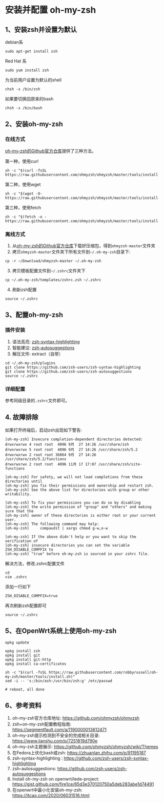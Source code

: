 # 安装并配置 oh-my-zsh

## 1、安装zsh并设置为默认

debian系

```shell
sudo apt-get install zsh
```

Red Hat 系

```shell
sudo yum install zsh
```

为当前用户设置为默认的shell

```shell
chsh -s /bin/zsh
```

如果要切换回原来的bash

```shell
chsh -s /bin/bash
```

## 2、安装oh-my-zsh

### 在线方式

[oh-my-zsh的Github官方仓库](https://github.com/ohmyzsh/ohmyzsh)提供了三种方法。

第一种，使用curl

```shell
sh -c "$(curl -fsSL https://raw.githubusercontent.com/ohmyzsh/ohmyzsh/master/tools/install.sh)"
```

第二种，使用wget

```shell
sh -c "$(wget -O- https://raw.githubusercontent.com/ohmyzsh/ohmyzsh/master/tools/install.sh)"
```

第三种，使用fetch

```shell
sh -c "$(fetch -o - https://raw.githubusercontent.com/ohmyzsh/ohmyzsh/master/tools/install.sh)"
```

### 离线方式

1. 从[oh-my-zsh的Github官方仓库](https://github.com/ohmyzsh/ohmyzsh)下载好压缩包，得到`ohmyzsh-master`文件夹
2. 拷贝`ohmyzsh-master`文件夹下所有文件到`~/.oh-my-zsh`目录下:

```shell
cp -r ~/Download/ohmyzsh-master ~/.oh-my-zsh
```

3. 拷贝模板配置文件到`~/.zshrc`文件夹下

```shell
cp ~/.oh-my-zsh/templates/zshrc.zsh ~/.zshrc
```

4. 刷新zsh配置

```shell
source ~/.zshrc
```

## 3、配置oh-my-zsh

### 插件安装

1. 语法高亮: [zsh-syntax-highlighting](https://github.com/zsh-users/zsh-syntax-highlighting)
2. 智能建议: [zsh-autosuggestions](https://github.com/zsh-users/zsh-autosuggestions)
3. 解压文件: extract（自带）

```shell
cd ~/.oh-my-zsh/plugins
git clone https://github.com/zsh-users/zsh-syntax-highlighting
git clone https://github.com/zsh-users/zsh-autosuggestions
source ~/.zshrc
```

### 详细配置

参考同级目录的`.zshrc`文件即可。

## 4. 故障排除

如果打开终端后，启动zsh出现如下警告: 

```shell
[oh-my-zsh] Insecure completion-dependent directories detected:
drwxrwxrwx 4 root root  4096 9月  27 14:26 /usr/share/zsh
drwxrwxrwx 5 root root  4096 9月  27 14:26 /usr/share/zsh/5.2
drwxrwxrwx 2 root root 36864 9月  27 14:26 /usr/share/zsh/5.2/functions
drwxrwxrwx 2 root root  4096 11月 17 17:07 /usr/share/zsh/site-functions

[oh-my-zsh] For safety, we will not load completions from these directories until
[oh-my-zsh] you fix their permissions and ownership and restart zsh.
[oh-my-zsh] See the above list for directories with group or other writability.

[oh-my-zsh] To fix your permissions you can do so by disabling
[oh-my-zsh] the write permission of "group" and "others" and making sure that the
[oh-my-zsh] owner of these directories is either root or your current user.
[oh-my-zsh] The following command may help:
[oh-my-zsh]     compaudit | xargs chmod g-w,o-w

[oh-my-zsh] If the above didn't help or you want to skip the verification of
[oh-my-zsh] insecure directories you can set the variable ZSH_DISABLE_COMPFIX to
[oh-my-zsh] "true" before oh-my-zsh is sourced in your zshrc file.
```

解决方法，修改.zshrc配置文件

```shell
cd
vim .zshrc
```

添加一行如下

```shell
ZSH_DISABLE_COMPFIX=true
```

再次刷新zsh配置即可

```shell
source ~/.zshrc
```

## 5、在OpenWrt系统上使用oh-my-zsh

```shell
opkg update

opkg install zsh
opkg install git
opkg install git-http
opkg install ca-certificates

sh -c "$(curl -fsSL https://raw.githubusercontent.com/robbyrussell/oh-my-zsh/master/tools/install.sh)"
sed -i -- 's:/bin/ash:/usr/bin/zsh:g' /etc/passwd

# reboot, all done
```

## 6、参考资料

1. oh-my-zsh官方仓库地址: <https://github.com/ohmyzsh/ohmyzsh>
2. zsh+on-my-zsh配置教程指南: <https://segmentfault.com/a/1190000013612471>  
3. oh-my-zsh提示检测到不安全的完成相关目录: <https://www.jianshu.com/p/7251819d790e>
4. oh-my-zsh主题展示: <https://github.com/ohmyzsh/ohmyzsh/wiki/Themes>
5. 在Fedora上优化bash或zsh: <https://zhuanlan.zhihu.com/p/91195187>
6. zsh-syntax-highlighting : <https://github.com/zsh-users/zsh-syntax-highlighting>
7. zsh-autosuggestions: <https://github.com/zsh-users/zsh-autosuggestions>
8. Install oh-my-zsh on openwrt/lede-project: <https://gist.github.com/fire1ce/65d3e370120750a5deb283abe1d74491>
9. 在openwrt中最小化安装oh-my-zsh: <https://itcao.com/2020/06031516.html>
